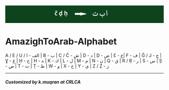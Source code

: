 ![](/_e.png " AmazighToArab ")

# AmazighToArab-Alphabet



A / E / U / I - الف | B - ب | C / Č - ش | D - د | Ḍ - ض | Ɛ - ع| F - ف | Ğ / J - ج | Ɣ - غ | Ḥ - ح | H - ه | K - ك | L - ل | M - م
| N - ن | Q - ق | R / Ṛ - ر | S - س | Ṣ - ص | T - ت | Ṭ - ط | W - و | X - خ  |  Y - ي |  Z / Ẓ - ز





--------------------------------------------------------------
##### Customized by k.muqran at CRLCA
